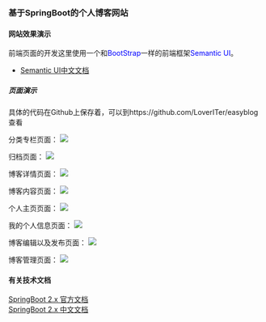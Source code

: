 ### 基于SpringBoot的个人博客网站

#### 网站效果演示
前端页面的开发这里使用一个和<font color=blue>BootStrap</font>一样的前端框架<font color=blue>Semantic UI</font>。

* [Semantic UI中文文档](https://onebugman.cn/semantic-ui/elements/button.php#-floated)

##### 页面演示
具体的代码在Github上保存着，可以到https://github.com/LoverITer/easyblog查看

分类专栏页面：
<a href="https://sm.ms/image/YPxiMNZqVEl4aBT" target="_blank"><img src="https://i.loli.net/2019/10/11/YPxiMNZqVEl4aBT.png" ></a>

归档页面：
<a href="https://sm.ms/image/tuR3FMr1zWvOE7n" target="_blank"><img src="https://i.loli.net/2019/10/11/tuR3FMr1zWvOE7n.png" ></a>

博客详情页面：
<a href="https://sm.ms/image/esrvMJHADWiXmbI" target="_blank"><img src="https://i.loli.net/2019/10/11/esrvMJHADWiXmbI.png" ></a>

博客内容页面：
<a href="https://sm.ms/image/XYJFAK1RWTrCOgj" target="_blank"><img src="https://i.loli.net/2019/10/11/XYJFAK1RWTrCOgj.png" ></a>

个人主页页面：
<a href="https://sm.ms/image/6MefkaCWbFBARyH" target="_blank"><img src="https://i.loli.net/2019/10/11/6MefkaCWbFBARyH.png" ></a>

我的个人信息页面：
<a href="https://sm.ms/image/hOMnJDLcXmStzKB" target="_blank"><img src="https://i.loli.net/2019/10/11/hOMnJDLcXmStzKB.png" ></a>


博客编辑以及发布页面：
<a href="https://sm.ms/image/1IiWlgxGC9NkEh3" target="_blank"><img src="https://i.loli.net/2019/10/11/1IiWlgxGC9NkEh3.png" ></a>

博客管理页面：
<a href="https://sm.ms/image/PoWvSwpLD5nIG3O" target="_blank"><img src="https://i.loli.net/2019/10/11/PoWvSwpLD5nIG3O.png" ></a>


#### 有关技术文档
[SpringBoot 2.x 官方文档](https://docs.spring.io/spring-boot/docs/2.1.8.RELEASE/reference/html/)<br/>
[SpringBoot 2.x 中文文档](https://docshome.gitbooks.io/springboot/content/pages/using-spring-boot.html#using-boot-starter)

